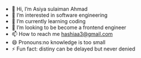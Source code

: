 - 👋 Hi, I’m Asiya sulaiman Ahmad
- 👀 I’m interested in software engineering
- 🌱 I’m currently learning coding
- 💞️ I’m looking to be become a frontend engineer 
- 📫 How to reach me hashiaa3@gmail.com
- 😄 Pronouns:no knowledge is too small
- ⚡ Fun fact: distiny can be delayed but never denied

<!---
Asiya-3mtt/Asiya-3mtt is a ✨ special ✨ repository because its `README.md` (this file) appears on your GitHub profile.
You can click the Preview link to take a look at your changes.
--->
